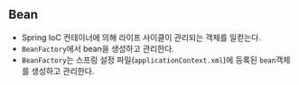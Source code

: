 ## Bean
- Spring IoC 컨테이너에 의해 라이프 사이클이 관리되는 객체를 일컫는다.
- `BeanFactory`에서 bean을 생성하고 관리한다.
- `BeanFactory`는 스프링 설정 파일(`applicationContext.xml`)에 등록된 `bean`객체를 생성하고 관리한다.